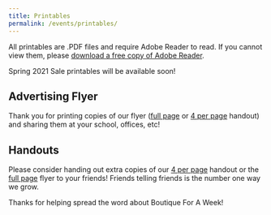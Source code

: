 ```yaml
---
title: Printables
permalink: /events/printables/
---
```


All printables are .PDF files and require Adobe Reader to read. If you cannot view them, please [download a free copy of Adobe Reader](http://www.adobe.com/products/acrobat/readstep2.html).

Spring 2021 Sale printables will be available soon!

## Advertising Flyer

Thank you for printing copies of our flyer ([full page](/pdf/BFAW-Full.pdf) or [4 per page](/pdf/BFAW-4.pdf) handout) and sharing them at your school, offices, etc!

## Handouts

Please consider handing out extra copies of our [4 per page](/pdf/BFAW-4.pdf) handout or the [full page](/pdf/BFAW-Full.pdf) flyer to your friends! Friends telling friends is the number one way we grow.

Thanks for helping spread the word about Boutique For A Week!
